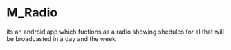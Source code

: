 # M_Radio
its an android app which fuctions as a radio showing shedules for al that will be broadcasted in a day and the week
